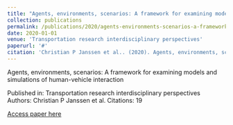 ```yaml
---
title: "Agents, environments, scenarios: A framework for examining models and simulations of human-vehicle interaction"
collection: publications
permalink: /publications/2020/agents-environments-scenarios-a-framework-for-exam
date: 2020-01-01
venue: 'Transportation research interdisciplinary perspectives'
paperurl: '#'
citation: 'Christian P Janssen et al.. (2020). Agents, environments, scenarios: A framework for examining models and simulations of human-vehicle interaction. Transportation research interdisciplinary perspectives.'
---
```


Agents, environments, scenarios: A framework for examining models and simulations of human-vehicle interaction

Published in: Transportation research interdisciplinary perspectives
Authors: Christian P Janssen et al.
Citations: 19

[Access paper here](#)
